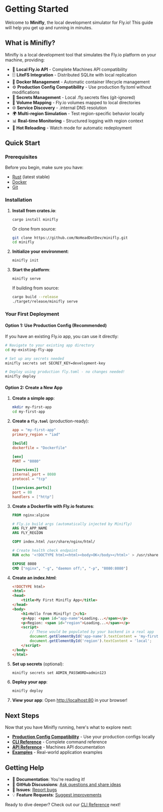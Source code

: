 # Getting Started

Welcome to **Minifly**, the local development simulator for Fly.io! This guide will help you get up and running in minutes.

## What is Minifly?

Minifly is a local development tool that simulates the Fly.io platform on your machine, providing:

- 🚀 **Local Fly.io API** - Complete Machines API compatibility
- 🗄️ **LiteFS Integration** - Distributed SQLite with local replication
- 🐳 **Docker Management** - Automatic container lifecycle management
- ⚙️ **Production Config Compatibility** - Use production fly.toml without modifications
- 🔐 **Secrets Management** - Local .fly.secrets files (git-ignored)
- 📁 **Volume Mapping** - Fly.io volumes mapped to local directories
- 🌐 **Service Discovery** - .internal DNS resolution
- 🌍 **Multi-region Simulation** - Test region-specific behavior locally
- 📊 **Real-time Monitoring** - Structured logging with region context
- 🔄 **Hot Reloading** - Watch mode for automatic redeployment

## Quick Start

### Prerequisites

Before you begin, make sure you have:

- [Rust](https://rustup.rs/) (latest stable)
- [Docker](https://docs.docker.com/get-docker/) 
- [Git](https://git-scm.com/)

### Installation

1. **Install from crates.io**:
   ```bash
   cargo install minifly
   ```

   Or clone from source:
   ```bash
   git clone https://github.com/NoHeadDotDev/minifly.git
   cd minifly
   ```

2. **Initialize your environment**:
   ```bash
   minifly init
   ```

3. **Start the platform**:
   ```bash
   minifly serve
   ```
   
   If building from source:
   ```bash
   cargo build --release
   ./target/release/minifly serve
   ```

### Your First Deployment

#### Option 1: Use Production Config (Recommended)

If you have an existing Fly.io app, you can use it directly:

```bash
# Navigate to your existing app directory
cd my-existing-fly-app

# Set up any secrets needed
minifly secrets set SECRET_KEY=development-key

# Deploy using production fly.toml - no changes needed!
minifly deploy
```

#### Option 2: Create a New App

1. **Create a simple app**:
   ```bash
   mkdir my-first-app
   cd my-first-app
   ```

2. **Create a `fly.toml`** (production-ready):
   ```toml
   app = "my-first-app"
   primary_region = "iad"

   [build]
   dockerfile = "Dockerfile"

   [env]
   PORT = "8080"

   [[services]]
   internal_port = 8080
   protocol = "tcp"

   [[services.ports]]
   port = 80
   handlers = ["http"]
   ```

3. **Create a Dockerfile with Fly.io features**:
   ```dockerfile
   FROM nginx:alpine
   
   # Fly.io build args (automatically injected by Minifly)
   ARG FLY_APP_NAME
   ARG FLY_REGION
   
   COPY index.html /usr/share/nginx/html/
   
   # Create health check endpoint
   RUN echo '<!DOCTYPE html><html><body>OK</body></html>' > /usr/share/nginx/html/health
   
   EXPOSE 8080
   CMD ["nginx", "-g", "daemon off;", "-p", "8080:8080"]
   ```

4. **Create an index.html**:
   ```html
   <!DOCTYPE html>
   <html>
   <head>
       <title>My First Minifly App</title>
   </head>
   <body>
       <h1>Hello from Minifly! 🚀</h1>
       <p>App: <span id="app-name">Loading...</span></p>
       <p>Region: <span id="region">Loading...</span></p>
       <script>
           // These would be populated by your backend in a real app
           document.getElementById('app-name').textContent = 'my-first-app';
           document.getElementById('region').textContent = 'local';
       </script>
   </body>
   </html>
   ```

5. **Set up secrets** (optional):
   ```bash
   minifly secrets set ADMIN_PASSWORD=admin123
   ```

6. **Deploy your app**:
   ```bash
   minifly deploy
   ```

7. **View your app**:
   Open [http://localhost:80](http://localhost:80) in your browser!

## Next Steps

Now that you have Minifly running, here's what to explore next:

- **[Production Config Compatibility](./production-config-compatibility)** - Use your production configs locally
- **[CLI Reference](./cli-reference/)** - Complete command reference
- **[API Reference](./api-reference)** - Machines API documentation  
- **[Examples](./examples/rust-axum)** - Real-world application examples

## Getting Help

- 📖 **Documentation**: You're reading it!
- 💬 **GitHub Discussions**: [Ask questions and share ideas](https://github.com/NoHeadDotDev/minifly/discussions)
- 🐛 **Issues**: [Report bugs](https://github.com/NoHeadDotDev/minifly/issues)
- 💡 **Feature Requests**: [Suggest improvements](https://github.com/NoHeadDotDev/minifly/issues/new?template=feature_request.md)

Ready to dive deeper? Check out our [CLI Reference](./cli-reference/) next!